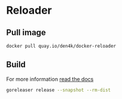 # Reloader

## Pull image

```bash
docker pull quay.io/den4k/docker-reloader
```

## Build

For more information [read the docs](https://goreleaser.com/quick-start/)

```bash
goreleaser release --snapshot --rm-dist
```
